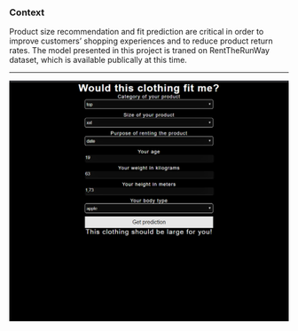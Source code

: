 <h3>Context</h3>
<p>
Product size recommendation and fit prediction are critical in order to 
improve customers’ shopping experiences and to reduce product return rates. 
The model presented in this project is traned on RentTheRunWay dataset, which is available publically at this time.
</p>
<hr />
<img src='/demo/landing_page.png' />
